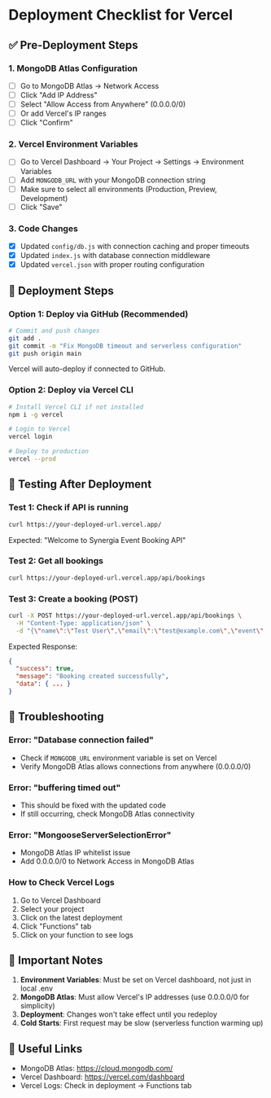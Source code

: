 # Deployment Checklist for Vercel

## ✅ Pre-Deployment Steps

### 1. MongoDB Atlas Configuration
- [ ] Go to MongoDB Atlas → Network Access
- [ ] Click "Add IP Address"
- [ ] Select "Allow Access from Anywhere" (0.0.0.0/0)
- [ ] Or add Vercel's IP ranges
- [ ] Click "Confirm"

### 2. Vercel Environment Variables
- [ ] Go to Vercel Dashboard → Your Project → Settings → Environment Variables
- [ ] Add `MONGODB_URL` with your MongoDB connection string
- [ ] Make sure to select all environments (Production, Preview, Development)
- [ ] Click "Save"

### 3. Code Changes
- [x] Updated `config/db.js` with connection caching and proper timeouts
- [x] Updated `index.js` with database connection middleware
- [x] Updated `vercel.json` with proper routing configuration

## 🚀 Deployment Steps

### Option 1: Deploy via GitHub (Recommended)
```bash
# Commit and push changes
git add .
git commit -m "Fix MongoDB timeout and serverless configuration"
git push origin main
```
Vercel will auto-deploy if connected to GitHub.

### Option 2: Deploy via Vercel CLI
```bash
# Install Vercel CLI if not installed
npm i -g vercel

# Login to Vercel
vercel login

# Deploy to production
vercel --prod
```

## 🧪 Testing After Deployment

### Test 1: Check if API is running
```bash
curl https://your-deployed-url.vercel.app/
```
Expected: "Welcome to Synergia Event Booking API"

### Test 2: Get all bookings
```bash
curl https://your-deployed-url.vercel.app/api/bookings
```

### Test 3: Create a booking (POST)
```bash
curl -X POST https://your-deployed-url.vercel.app/api/bookings \
  -H "Content-Type: application/json" \
  -d "{\"name\":\"Test User\",\"email\":\"test@example.com\",\"event\":\"Synergia 2024\",\"ticketType\":\"General\"}"
```

Expected Response:
```json
{
  "success": true,
  "message": "Booking created successfully",
  "data": { ... }
}
```

## 🐛 Troubleshooting

### Error: "Database connection failed"
- Check if `MONGODB_URL` environment variable is set on Vercel
- Verify MongoDB Atlas allows connections from anywhere (0.0.0.0/0)

### Error: "buffering timed out"
- This should be fixed with the updated code
- If still occurring, check MongoDB Atlas connectivity

### Error: "MongooseServerSelectionError"
- MongoDB Atlas IP whitelist issue
- Add 0.0.0.0/0 to Network Access in MongoDB Atlas

### How to Check Vercel Logs
1. Go to Vercel Dashboard
2. Select your project
3. Click on the latest deployment
4. Click "Functions" tab
5. Click on your function to see logs

## 📝 Important Notes

1. **Environment Variables**: Must be set on Vercel dashboard, not just in local .env
2. **MongoDB Atlas**: Must allow Vercel's IP addresses (use 0.0.0.0/0 for simplicity)
3. **Deployment**: Changes won't take effect until you redeploy
4. **Cold Starts**: First request may be slow (serverless function warming up)

## 🔗 Useful Links

- MongoDB Atlas: https://cloud.mongodb.com/
- Vercel Dashboard: https://vercel.com/dashboard
- Vercel Logs: Check in deployment → Functions tab
